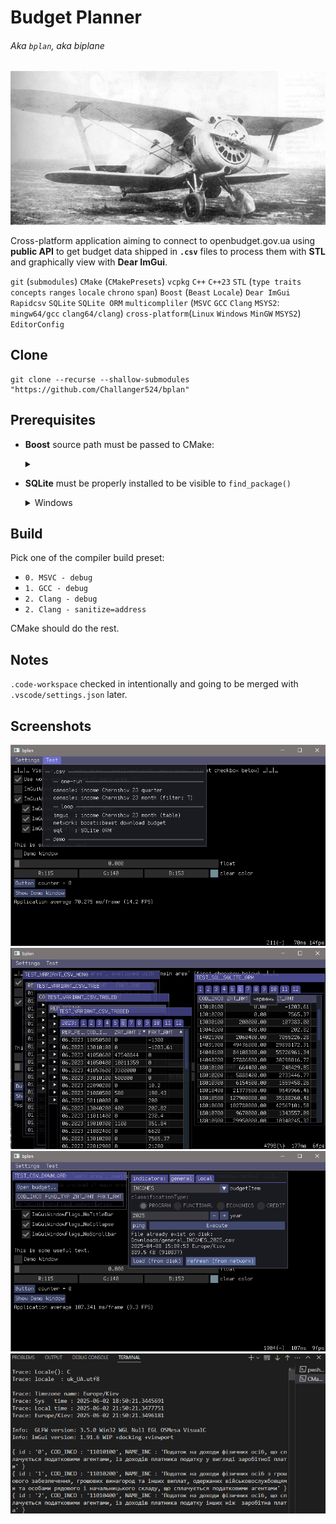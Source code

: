 # Budget Planner

###### Aka `bplan`, aka biplane

![aircraft/biplane](docs/img/I-153TK.jpg "I-153TK")

Cross-platform application aiming to connect to openbudget.gov.ua using **public API** to get budget data shipped in **`.csv`** files to process them with **STL** and graphically view with **Dear ImGui**.

`git` (`submodules`) `CMake` (`CMakePresets`) `vcpkg` `C++` `C++23` `STL` (`type traits` `concepts` `ranges` `locale` `chrono` `span`) `Boost` (`Beast` `Locale`) `Dear ImGui` `Rapidcsv` `SQLite` `SQLite ORM` `multicompliler` (`MSVC` `GCC` `Clang` `MSYS2`: `mingw64/gcc` `clang64/clang`) `cross-platform`(`Linux` `Windows` `MinGW` `MSYS2`) `EditorConfig`

## Clone
``` shell
git clone --recurse --shallow-submodules "https://github.com/Challanger524/bplan"
```

## Prerequisites
- **Boost** source path must be passed to CMake:

    <details><summary></summary>

    > - VS Code: `.code-workspace`: `"cmake.configureArgs":["-D_BOOST_SOURCE_DIR_=${workspaceFolder}/../boost"]`, or
    > - `-D_BOOST_SOURCE_DIR_=../boost`, or via _cahche_ file
    > - `-C cache.cmake`, file `cache.cmake` containing:
    >   - `set(_BOOST_SOURCE_DIR_ "${CMAKE_SOURCE_DIR}/../boost" CACHE STRING "path to boost source folder" FORCE)`

- **SQLite** must be properly installed to be visible to `find_package()`

    <details><summary>Windows</summary>

    > `lib/` and `/include` with SQLite binaries must be visible in `PATH`:
    > - Reply #3 (marked as solution) + Reply #5 from: https://discourse.cmake.org/t/correct-usage-of-findsqlite3-module-in-windows/174
    </details>

## Build
Pick one of the compiler build preset:
- `0. MSVC - debug`
- `1. GCC - debug`
- `2. Clang - debug`
- `2. Clang - sanitize=address`

CMake should do the rest.

## Notes
`.code-workspace` checked in intentionally and going to be merged with `.vscode/settings.json` later.

## Screenshots

![](docs/img/screenshot/00.png)
![](docs/img/screenshot/01.png)
![](docs/img/screenshot/02.png)
![](docs/img/screenshot/03.png)
